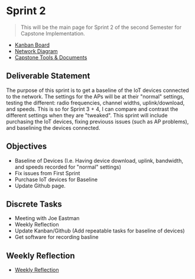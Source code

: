 # Sprint 2
> This will be the main page for Sprint 2 of the second Semester for Capstone Implementation.

* [Kanban Board](https://github.com/users/seabar24/projects/3)
* [Network Diagram](https://drive.google.com/file/d/1zrc5vB-Zh1cNHJ6gfCdMh-HSubxW-pPK/view?usp=sharing)
* [Capstone Tools & Documents](https://github.com/seabar24/Capstone/tree/Home/Capstone%20Stuff)

## Deliverable Statement
The purpose of this sprint is to get a baseline of the IoT devices connected to the network. The settings for the APs will be at their "normal" settings, testing the different: radio frequencies, channel widths, uplink/download, and speeds. This is so for Sprint 3 + 4, I can compare and contrast the different settings when they are "tweaked". This sprint will include purchasing the IoT devices, fixing previouss issues (such as AP problems), and baselining the devices connected.
## Objectives
- Baseline of Devices (I.e. Having device download, uplink, bandwidth, and speeds recorded for "normal" settings)
- Fix issues from First Sprint
- Purchase IoT devices for Baseline
- Update Github page.
## Discrete Tasks
- Meeting with Joe Eastman
- Weekly Reflection
- Update Kanban/Github (Add repeatable tasks for baseline of devices)
- Get software for recording basline

## Weekly Reflection
- [Weekly Reflection](https://github.com/seabar24/Capstone/wiki/Weekly-Reflection#sprint-2)
